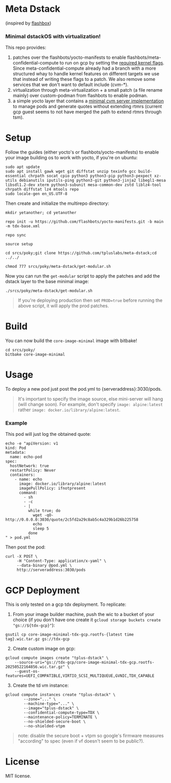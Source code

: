 # Meta Dstack

(inspired by [flashbox](https://github.com/flashbots/flashbox/))

### Minimal dstackOS with virtualization!

This repo provides:
1. patches over the flashbots/yocto-manifests to enable flashbots/meta-confidential-compute to run on gcp by setting the [required kernel flags](https://cloud.google.com/confidential-computing/confidential-vm/docs/create-custom-confidential-vm-images#intel-tdx). Since meta-confidential-compute already had a branch with a more structured whay to handle kernel features on different targets we use that instead of writing these flags to a patch. We also remove some services that we don't want to default include (cvm-*).
2. virtualization through meta-virtualization + a small patch (a file rename mainly) over custom-podman from flashbots to enable podman. 
3. a simple yocto layer that contains a [minimal cvm server implementation](./server/) to manage pods and generate quotes without extending rtmrs (current gcp guest seems to not have merged the path to extend rtmrs through tsm).

# Setup

Follow the guides (either yocto's or flashbots/yocto-manifests) to enable your image building os to work with yocto, if you're on ubuntu:

```
sudo apt update
sudo apt install gawk wget git diffstat unzip texinfo gcc build-essential chrpath socat cpio python3 python3-pip python3-pexpect xz-utils debianutils iputils-ping python3-git python3-jinja2 libegl1-mesa libsdl1.2-dev xterm python3-subunit mesa-common-dev zstd liblz4-tool chrpath diffstat lz4 mtools repo
sudo locale-gen en_US.UTF-8
```

Then create and initialize the multirepo directory:

```
mkdir yetanother; cd yetanother

repo init -u https://github.com/flashbots/yocto-manifests.git -b main -m tdx-base.xml

repo sync

source setup

cd srcs/poky;git clone https://github.com/tpluslabs/meta-dstack;cd ../../

chmod 777 srcs/poky/meta-dstack/get-modular.sh
```

Now you can run the `get-modular` script to apply the patches and add the dstack layer to the base minimal image:

```
./srcs/poky/meta-dstack/get-modular.sh
```

> If you're deploying production then set `PROD=true` before running the above script, it will apply the prod patches.

# Build

You can now build the `core-image-minimal` image with bitbake! 

```
cd srcs/poky/
bitbake core-image-minimal
```

# Usage

To deploy a new pod just post the pod.yml to {serveraddress}:3030/pods.

> It's important to specify the image source, else mini-server will hang (will change soon). For example, don't specify `image: alpine:latest` rather `image: docker.io/library/alpine:latest`.

### Example

This pod will just log the obtained quote:

```
echo -e "apiVersion: v1
kind: Pod
metadata:
  name: echo-pod
spec:
  hostNetwork: true
  restartPolicy: Never
  containers:
    - name: echo
      image: docker.io/library/alpine:latest
      imagePullPolicy: ifnotpresent
      command:
        - sh
        - -c
        - |
          while true; do
            wget -qO- http://0.0.0.0:3030/quote/2c5fd2a29c8ab5c4a329b1d26b225758
            echo
            sleep 5
          done
" > pod.yml
```

Then post the pod:

```
curl -X POST \
     -H "Content-Type: application/x-yaml" \
     --data-binary @pod.yml \
     http://serveraddress:3030/pods
```

# GCP Deployment

This is only tested on a gcp tdx deployment. To replicate:

1. From your image builder machine, push the wic to a bucket of your choice (if you don't have one create it `gcloud storage buckets create "gs://${tdx-gcp}"`):

```
gsutil cp core-image-minimal-tdx-gcp.rootfs-{latest time tag}.wic.tar.gz gs://tdx-gcp
```

2. Create custom image on gcp:

```
gcloud compute images create "tplus-dstack" \
    --source-uri="gs://tdx-gcp/core-image-minimal-tdx-gcp.rootfs-20250522164856.wic.tar.gz" \
    --guest-os-features=UEFI_COMPATIBLE,VIRTIO_SCSI_MULTIQUEUE,GVNIC,TDX_CAPABLE
```

3. Create the td vm instance:

```
gcloud compute instances create "tplus-dstack" \
        --zone="..." \
        --machine-type="..." \
        --image="tplus-dstack" \
        --confidential-compute-type=TDX \
        --maintenance-policy=TERMINATE \ 
        --no-shielded-secure-boot \
        --no-shielded-vtpm
```

> note: disable the secure boot + vtpm so google's firmware measures "according" to spec (even if vf doesn't seem to be public?).

# License

MIT license.
